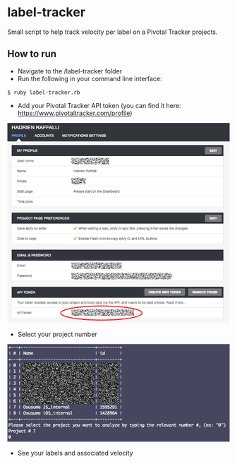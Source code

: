 # label-tracker

Small script to help track velocity per label on a Pivotal Tracker projects.

## How to run

- Navigate to the /label-tracker folder
- Run the following in your command line interface:
```
$ ruby label-tracker.rb
```
- Add your Pivotal Tracker API token (you can find it here: https://www.pivotaltracker.com/profile)

![help](res/token.png "Screenshot of the pivotal tracker profile page with the location of the API key highlighted")

- Select your project number

![help](res/projects.png "project table example")

- See your labels and associated velocity
